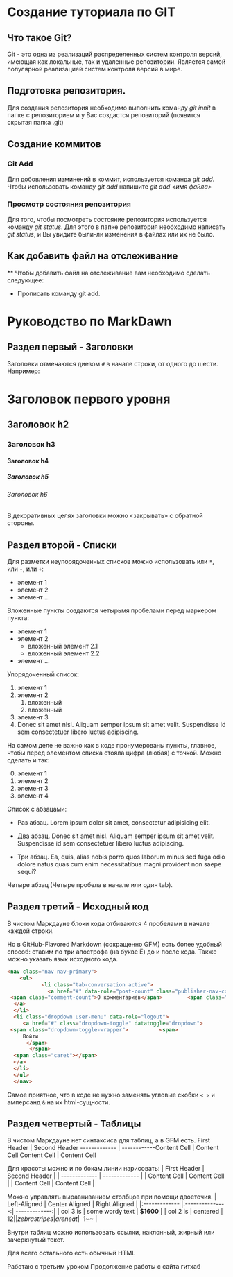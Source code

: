 # Создание туториала по GIT

## Что такое Git?
Git - это одна из реализаций распределенных систем контроля версий, имеющая как локальные, так и удаленные репозитории. Является самой популярной реализацией систем контроля версий в мире.
## Подготовка репозитория.
Для создания репозитория необходимо выполнить команду *git innit* в папке с репозиторием и у Вас создастся репозиторий (появится скрытая папка .git)

## Создание коммитов

### Git Add 
Для добовления изминений в коммит, используется команда *git add*. Чтобы использовать команду *git add* напишите *git add <имя файла>*

### Просмотр состояния репозитория
Для того, чтобы посмотреть состояние репозитория используется команду *git status*. Для этого в папке репозитория необходимо написать *git status*, и Вы увидите были-ли изменения в файлах или их не было.


## Как добавить файл на отслеживание

** Чтобы добавить файл на отслеживание вам необходимо сделать следующее:

- Прописать команду git add.

# Руководство по MarkDawn 

## Раздел первый - Заголовки
Заголовки отмечаются диезом `#` в начале строки, от одного до шести. Например:
# Заголовок первого уровня # 
## Заголовок h2 
### Заголовок h3 
#### Заголовок h4
##### Заголовок h5 
###### Заголовок h6

В декоративных целях заголовки можно «закрывать» с обратной стороны.

## Раздел второй - Списки


Для разметки неупорядоченных списков можно использовать или `*`, или `-`, или `+`:
- элемент 1 
- элемент 2 
- элемент ...

Вложенные пункты создаются четырьмя пробелами перед маркером пункта:
* элемент 1 
* элемент 2    
    * вложенный элемент 2.1    
    * вложенный элемент 2.2 
* элемент ...

Упорядоченный список:
1. элемент 1 
2. элемент 2    
    1. вложенный    
    2. вложенный 
3. элемент 3
4. Donec sit amet nisl. Aliquam semper ipsum sit amet velit. Suspendisse id sem consectetuer libero luctus adipiscing.

На самом деле не важно как в коде пронумерованы пункты, главное, чтобы перед элементом списка стояла цифра (любая) с точкой. Можно сделать и так:

0. элемент 1 
0. элемент 2 
0. элемент 3 
0. элемент 4

Список с абзацами:

* Раз абзац. Lorem ipsum dolor sit amet, consectetur adipisicing elit.

* Два абзац. Donec sit amet nisl. Aliquam semper ipsum sit amet velit. Suspendisse id sem consectetuer libero luctus adipiscing.

* Три абзац. Ea, quis, alias nobis porro quos laborum minus sed fuga odio dolore natus quas cum enim necessitatibus magni provident non saepe sequi?

Четыре абзац (Четыре пробела в начале или один tab).


## Раздел третий - Исходный код

В чистом Маркдауне блоки кода отбиваются 4 пробелами в начале каждой строки.

Но в GitHub-Flavored Markdown (сокращенно GFM) есть более удобный способ: ставим по три апострофа (на букве Ё) до и после кода. Также можно указать язык исходного кода.
```html 
<nav class="nav nav-primary">  
    <ul> 
           <li class="tab-conversation active">     
             <a href="#" data-role="post-count" class="publisher-nav-color" data-nav="conversation">       
 <span class="comment-count">0 комментариев</span>        <span class="comment-countplaceholder">Комментарии</span>     
  </a>    
  </li>    
  <li class="dropdown user-menu" data-role="logout">     
     <a href="#" class="dropdown-toggle" datatoggle="dropdown">
 <span class="dropdown-toggle-wrapper">          <span>           
     Войти         
      </span>       
       </span>       
  <span class="caret"></span>      
  </a>    
  </li>  
  </ul> 
  </nav> 
 ```

Самое приятное, что в коде не нужно заменять угловые скобки `< >` и амперсанд `&` на их html-сущности.


## Раздел четвертый - Таблицы


В чистом Маркдауне нет синтаксиса для таблиц, а в GFM есть.
First Header  | Second Header ------------- | ------------Content Cell  | Content Cell Content Cell  | Content Cell

Для красоты можно и по бокам линии нарисовать:
| First Header  | Second Header | | ------------- | ------------- | | Content Cell  | Content Cell  | | Content Cell  | Content Cell  |

Можно управлять выравниванием столбцов при помощи двоеточия.
| Left-Aligned  | Center Aligned  | Right Aligned | |:------------- |:---------------:| -------------:| | col 3 is      | some wordy text |     **$1600** | | col 2 is      | centered        |         $12   | | zebra stripes | are neat        |        ~~$1~~ |

Внутри таблиц можно использовать ссылки, наклонный, жирный или зачеркнутый текст.

Для всего остального есть обычный HTML

Работаю с третьим уроком
Продолжение работы с сайта гитхаб
